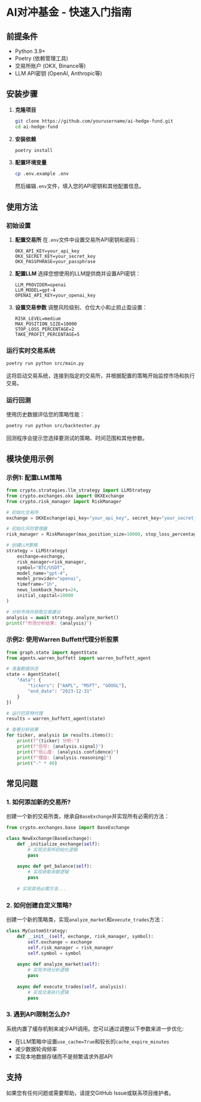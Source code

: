 # AI对冲基金 - 快速入门指南

## 前提条件

- Python 3.9+
- Poetry (依赖管理工具)
- 交易所账户 (OKX, Binance等)
- LLM API密钥 (OpenAI, Anthropic等)

## 安装步骤

1. **克隆项目**
   ```bash
   git clone https://github.com/yourusername/ai-hedge-fund.git
   cd ai-hedge-fund
   ```

2. **安装依赖**
   ```bash
   poetry install
   ```

3. **配置环境变量**
   ```bash
   cp .env.example .env
   ```
   然后编辑`.env`文件，填入您的API密钥和其他配置信息。

## 使用方法

### 初始设置

1. **配置交易所**
   在`.env`文件中设置交易所API密钥和密码：
   ```
   OKX_API_KEY=your_api_key
   OKX_SECRET_KEY=your_secret_key
   OKX_PASSPHRASE=your_passphrase
   ```

2. **配置LLM**
   选择您想使用的LLM提供商并设置API密钥：
   ```
   LLM_PROVIDER=openai
   LLM_MODEL=gpt-4
   OPENAI_API_KEY=your_openai_key
   ```

3. **设置交易参数**
   调整风险级别、仓位大小和止损止盈设置：
   ```
   RISK_LEVEL=medium
   MAX_POSITION_SIZE=10000
   STOP_LOSS_PERCENTAGE=2
   TAKE_PROFIT_PERCENTAGE=5
   ```

### 运行实时交易系统

```bash
poetry run python src/main.py
```

这将启动交易系统，连接到指定的交易所，并根据配置的策略开始监控市场和执行交易。

### 运行回测

使用历史数据评估您的策略性能：

```bash
poetry run python src/backtester.py
```

回测程序会提示您选择要测试的策略、时间范围和其他参数。

## 模块使用示例

### 示例1: 配置LLM策略

```python
from crypto.strategies.llm_strategy import LLMStrategy
from crypto.exchanges.okx import OKXExchange
from crypto.risk_manager import RiskManager

# 初始化交易所
exchange = OKXExchange(api_key="your_api_key", secret_key="your_secret_key", passphrase="your_passphrase")

# 初始化风险管理器
risk_manager = RiskManager(max_position_size=10000, stop_loss_percentage=2, take_profit_percentage=5)

# 创建LLM策略
strategy = LLMStrategy(
    exchange=exchange,
    risk_manager=risk_manager,
    symbol="BTC/USDT",
    model_name="gpt-4",
    model_provider="openai",
    timeframe="1h",
    news_lookback_hours=24,
    initial_capital=10000
)

# 分析市场并获取交易建议
analysis = await strategy.analyze_market()
print(f"市场分析结果: {analysis}")
```

### 示例2: 使用Warren Buffett代理分析股票

```python
from graph.state import AgentState
from agents.warren_buffett import warren_buffett_agent

# 准备数据状态
state = AgentState({
    "data": {
        "tickers": ["AAPL", "MSFT", "GOOGL"],
        "end_date": "2023-12-31"
    }
})

# 运行巴菲特代理
results = warren_buffett_agent(state)

# 查看分析结果
for ticker, analysis in results.items():
    print(f"{ticker} 分析:")
    print(f"信号: {analysis.signal}")
    print(f"信心度: {analysis.confidence}")
    print(f"理由: {analysis.reasoning}")
    print("-" * 40)
```

## 常见问题

### 1. 如何添加新的交易所?

创建一个新的交易所类，继承自`BaseExchange`并实现所有必需的方法：

```python
from crypto.exchanges.base import BaseExchange

class NewExchange(BaseExchange):
    def _initialize_exchange(self):
        # 实现交易所初始化逻辑
        pass
        
    async def get_balance(self):
        # 实现获取余额逻辑
        pass
        
    # 实现其他必需方法...
```

### 2. 如何创建自定义策略?

创建一个新的策略类，实现`analyze_market`和`execute_trades`方法：

```python
class MyCustomStrategy:
    def __init__(self, exchange, risk_manager, symbol):
        self.exchange = exchange
        self.risk_manager = risk_manager
        self.symbol = symbol
        
    async def analyze_market(self):
        # 实现市场分析逻辑
        pass
        
    async def execute_trades(self, analysis):
        # 实现交易执行逻辑
        pass
```

### 3. 遇到API限制怎么办?

系统内置了缓存机制来减少API调用。您可以通过调整以下参数来进一步优化:

- 在LLM策略中设置`use_cache=True`和较长的`cache_expire_minutes`
- 减少数据轮询频率
- 实现本地数据存储而不是频繁请求外部API

## 支持

如果您有任何问题或需要帮助，请提交GitHub Issue或联系项目维护者。